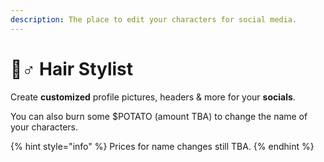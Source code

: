 ```yaml
---
description: The place to edit your characters for social media.
---
```


# 💇♂ Hair Stylist

Create **customized** profile pictures, headers & more for your **socials**.

You can also burn some $POTATO (amount TBA) to change the name of your characters.

{% hint style="info" %}
Prices for name changes still TBA.&#x20;
{% endhint %}
